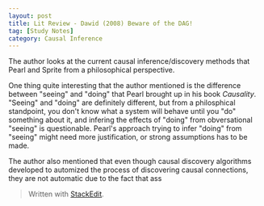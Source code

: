 ```yaml
---
layout: post
title: Lit Review - Dawid (2008) Beware of the DAG!
tag: [Study Notes]
category: Causal Inference
---
```

The author looks at the current causal inference/discovery methods that Pearl and Sprite from a philosophical perspective. 

One thing quite interesting that the author mentioned is the difference between "seeing" and "doing" that Pearl brought up in his book *Causality*. "Seeing" and "doing" are definitely different, but from a philosphical standpoint, you don't know what a system will behave until you "do" something about it, and infering the effects of "doing" from obversational "seeing" is questionable. Pearl's approach trying to infer "doing" from "seeing" might need more justification, or strong assumptions has to be made.

The author also mentioned that even though causal discovery algorithms developed to automized the process of discovering causal connections, they are not automatic due to the fact that ass




> Written with [StackEdit](https://stackedit.io/).
<!--stackedit_data:
eyJoaXN0b3J5IjpbLTE0OTU0MTA3OCwtMTczODUzOTAwLDg5MD
g5NTE3NCwtMTUzMjY5Nzg3XX0=
-->